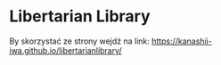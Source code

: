 # Libertarian Library

By skorzystać ze strony wejdź na link: https://kanashii-iwa.github.io/libertarianlibrary/ 
